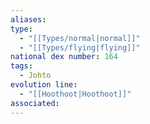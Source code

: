 ```yaml
---
aliases: 
type:
  - "[[Types/normal|normal]]"
  - "[[Types/flying|flying]]"
national dex number: 164
tags:
  - Johto
evolution line:
  - "[[Hoothoot|Hoothoot]]"
associated: 
---
```

